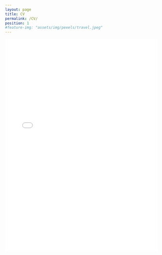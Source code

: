 ```yaml
---
layout: page
title: CV
permalink: /CV/
position: 1
#feature-img: "assets/img/pexels/travel.jpeg"
---
```


<div id="anim">
<iframe src="/assets/img/Francesca_Morfini_CV.pdf" width="100%"  height = "700px" align="right" style="border:none;">
</iframe>
</div>
